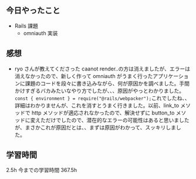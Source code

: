 ## 今日やったこと

- Rails 課題
  - omniauth 実装

## 感想

- ryo さんが教えてくださった caanot render..の方は消えましたが、エラーは消えなかったので、新しく作って omniauth がうまく行ったアプリケーションに課題のコードを段々に書き込みながら、何が原因かを調べました。手間かけすぎるバカみたいなやり方でしたが、、、原因がやっとわかりました。`const { environment } = require("@rails/webpacker");`これでしたね、、詳細はわかりませんが、これを消すとうまく行きました。以前、link_to メソッドで http メソッドが適応されなかったので、解決せずに button_to メソッドに変えただけでしたので、潜在的なエラーの可能性はあると思いましたが、まさかこれが原因だとは、、まずは原因がわかって、スッキリしました。

## 学習時間

2.5h
今までの学習時間 367.5h
